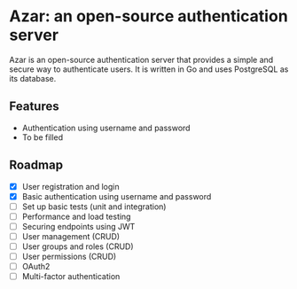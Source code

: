 # Azar: an open-source authentication server

Azar is an open-source authentication server that provides a simple and secure way to authenticate users. It is written in Go and uses PostgreSQL as its database.

## Features

- Authentication using username and password
- To be filled

## Roadmap

- [x] User registration and login
- [x] Basic authentication using username and password
- [ ] Set up basic tests (unit and integration)
- [ ] Performance and load testing
- [ ] Securing endpoints using JWT
- [ ] User management (CRUD)
- [ ] User groups and roles (CRUD)
- [ ] User permissions (CRUD)
- [ ] OAuth2
- [ ] Multi-factor authentication
